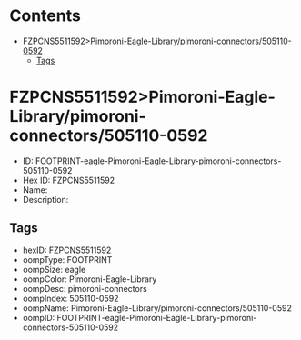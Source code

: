 



Contents
========

* [FZPCNS5511592>Pimoroni-Eagle-Library/pimoroni-connectors/505110-0592](#fzpcns5511592pimoroni-eagle-librarypimoroni-connectors505110-0592)
	* [Tags](#tags)

# FZPCNS5511592>Pimoroni-Eagle-Library/pimoroni-connectors/505110-0592

- ID: FOOTPRINT-eagle-Pimoroni-Eagle-Library-pimoroni-connectors-505110-0592
- Hex ID: FZPCNS5511592
- Name: 
- Description: 

## Tags

- hexID: FZPCNS5511592
- oompType: FOOTPRINT
- oompSize: eagle
- oompColor: Pimoroni-Eagle-Library
- oompDesc: pimoroni-connectors
- oompIndex: 505110-0592
- oompName: Pimoroni-Eagle-Library/pimoroni-connectors/505110-0592
- oompID: FOOTPRINT-eagle-Pimoroni-Eagle-Library-pimoroni-connectors-505110-0592

